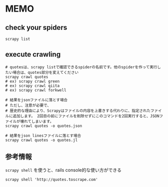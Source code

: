 # MEMO
## check your spiders
```
scrapy list
```

## execute crawling
```
# quotesは、scrapy listで確認できるspiderの名前です。他のspiderを作って実行したい場合は、quotes部分を変えてください
scrapy crawl quotes
# ex) scrapy crawl green
# ex) scrapy crawl qiita
# ex) scrapy crawl forkwell

# 結果をjsonファイルに落とす場合
# ただし、注意が必要で、
# 歴史的な理由により、Scrapyはファイルの内容を上書きする代わりに、指定されたファイルに追加します。 2回目の前にファイルを削除せずにこのコマンドを2回実行すると、JSONファイルが壊れてしまいます。
scrapy crawl quotes -o quotes.json

# 結果をjson linesファイルに落とす場合
scrapy crawl quotes -o quotes.jl
```

## 参考情報
`scrapy shell` を使うと、rails console的な使い方ができる
```
scrapy shell 'http://quotes.toscrape.com'
```
